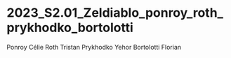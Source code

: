 # 2023_S2.01_Zeldiablo_ponroy_roth_prykhodko_bortolotti
Ponroy Célie 
Roth Tristan
Prykhodko Yehor
Bortolotti Florian
